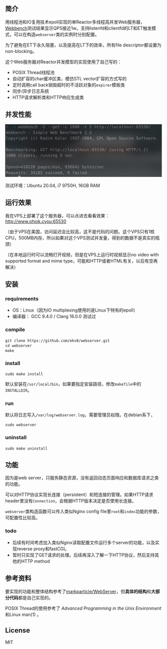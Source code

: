 ## 简介

用线程池和IO复用技术epoll实现的单Reactor多线程高并发Web服务器，[Webbench](http://home.tiscali.cz/~cz210552/webbench.html)测试结果显示QPS接近1w。支持listenfd和clientfd的LT和ET触发模式，可以在构造`webserver`类的实例时分别配置。

为了避免在ET下永久阻塞，以及提高在LT下的效率，所有file descriptor都设置为non-blocking。

这个Web服务器对Reactor并发模型的实现使用了自己写的：

- POSIX Thread线程池
- 自动扩容的char缓冲区类，模仿STL vector扩容的方式写的
- 定时调用call back销毁超时的不活跃对象的`expirer`模板类
- 同步/异步日志系统
- HTTP请求解析类和HTTP响应生成类

## 并发性能

<img src="./screenshot/1.png" alt="cpu" width="600" />

测试环境：Ubuntu 20.04, i7 9750H, 16GB RAM

## 运行效果

我在VPS上部署了这个服务器，可以点进去看看效果：<http://www.ohiok.cyou:65530>

（由于VPS在美国，访问延迟会比较高，这不是代码的问题。这个VPS只有1核CPU，500MB内存，所以如果对这个VPS测试并发量，得到的数据不是真实的瓶颈）

（在本地运行时可以流畅打开视频，但是在VPS上运行时视频显示no video with supported format and mime type，可能和HTTP或者HTML有关，以后有空再解决）

## 安装

### requirements

- OS：Linux（因为IO multiplexing使用的是Linux下特有的epoll）
- 编译器： GCC 9.4.0 / Clang 16.0.0 测试过

### compile

```shell
git clone https://github.com/ekv0/webserver.git
cd webserver
make
```

### install

```shell
sudo make install
```

默认安装在`/usr/local/bin`，如果要指定安装路径，修改`makefile`中的`INSTALLDIR`。

### run

默认将日志写入`/var/log/webserver.log`，需要管理员权限。在debian系下，

```shell
sudo webserver
```

### uninstall

```shell
sudo make uninstall
```

## 功能

因为是web server，只服务静态资源，没有返回动态页面响应和数据库请求之类的功能。

可以对HTTP协议实现长连接（persistent）和短连接的管理。如果HTTP请求header里没有`Connection`，会根据HTTP版本决定是否使用长连接。

`webserver`类构造函数可以传入类似Nginx config file里`root`和`index`功能的参数，可配置性比较高。

### todo

- 后续有时间考虑加入类似Nginx读取配置文件运行多个server的功能，以及实现reverse proxy和fastCGI。
- 暂时只实现了GET请求的处理。后续再深入了解一下HTTP协议，然后支持其他的HTTP method

## 参考资料

要实现的功能和整体结构参考了[markparticle/WebServer](https://github.com/markparticle/WebServer)，但**具体的结构**和**大部分代码**都是自己实现的。

POSIX Thread的使用参考了 *Advanced Programming in the Unix Environment* 和Linux man(1) 。

## License

MIT
